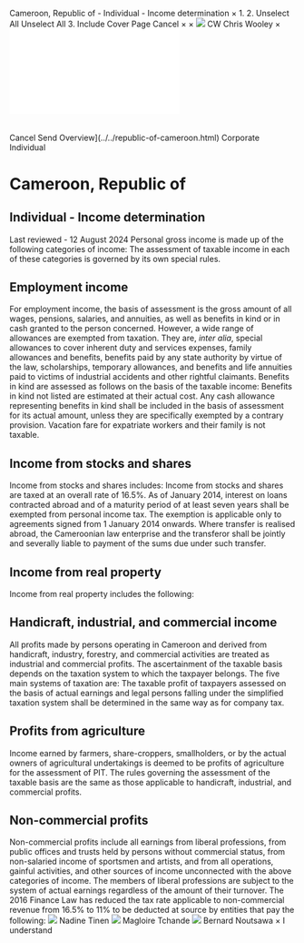 Cameroon, Republic of - Individual - Income determination
×
1.
2.
Unselect All
Unselect All
3.
Include Cover Page
Cancel
×
×
![](../../-/media/world-wide-tax-summaries/attachments/global---chris-wooley.ashx%3Frev=ac5e5f3223b34096b1afc2a6009c7320&revision=ac5e5f32-23b3-4096-b1af-c2a6009c7320&hash=859B7ADC84DC2CBEC9760E9E6EE7DE6D0A8BFCDF)
CW
Chris Wooley
×
![](income-determination.html)
######
Cancel
Send
Overview](../../republic-of-cameroon.html)
Corporate
Individual
# Cameroon, Republic of
## Individual - Income determination
Last reviewed - 12 August 2024
Personal gross income is made up of the following categories of income:
The assessment of taxable income in each of these categories is governed by its own special rules.
## Employment income
For employment income, the basis of assessment is the gross amount of all wages, pensions, salaries, and annuities, as well as benefits in kind or in cash granted to the person concerned.
However, a wide range of allowances are exempted from taxation. They are, *inter alia*, special allowances to cover inherent duty and services expenses, family allowances and benefits, benefits paid by any state authority by virtue of the law, scholarships, temporary allowances, and benefits and life annuities paid to victims of industrial accidents and other rightful claimants.
Benefits in kind are assessed as follows on the basis of the taxable income:
Benefits in kind not listed are estimated at their actual cost.
Any cash allowance representing benefits in kind shall be included in the basis of assessment for its actual amount, unless they are specifically exempted by a contrary provision.
Vacation fare for expatriate workers and their family is not taxable.
## Income from stocks and shares
Income from stocks and shares includes:
Income from stocks and shares are taxed at an overall rate of 16.5%.
As of January 2014, interest on loans contracted abroad and of a maturity period of at least seven years shall be exempted from personal income tax. The exemption is applicable only to agreements signed from 1 January 2014 onwards.
Where transfer is realised abroad, the Cameroonian law enterprise and the transferor shall be jointly and severally liable to payment of the sums due under such transfer.
## Income from real property
Income from real property includes the following:
## Handicraft, industrial, and commercial income
All profits made by persons operating in Cameroon and derived from handicraft, industry, forestry, and commercial activities are treated as industrial and commercial profits. The ascertainment of the taxable basis depends on the taxation system to which the taxpayer belongs.
The five main systems of taxation are:
The taxable profit of taxpayers assessed on the basis of actual earnings and legal persons falling under the simplified taxation system shall be determined in the same way as for company tax.
## Profits from agriculture
Income earned by farmers, share-croppers, smallholders, or by the actual owners of agricultural undertakings is deemed to be profits of agriculture for the assessment of PIT.
The rules governing the assessment of the taxable basis are the same as those applicable to handicraft, industrial, and commercial profits.
## Non-commercial profits
Non-commercial profits include all earnings from liberal professions, from public offices and trusts held by persons without commercial status, from non-salaried income of sportsmen and artists, and from all operations, gainful activities, and other sources of income unconnected with the above categories of income.
The members of liberal professions are subject to the system of actual earnings regardless of the amount of their turnover.
The 2016 Finance Law has reduced the tax rate applicable to non-commercial revenue from 16.5% to 11% to be deducted at source by entities that pay the following:
![](../../-/media/world-wide-tax-summaries/attachments/cameroon-republic-of---nadine-tinen.ashx%3Frev=df03de7c410843dcac95c1a3c21f001f&revision=df03de7c-4108-43dc-ac95-c1a3c21f001f&hash=59F2F287AAA1D067DDC2962EAE4914F99180C95B)
Nadine Tinen
![](../../-/media/world-wide-tax-summaries/attachments/cameroon---magloire_tchande.ashx%3Frev=9572075f56d1490180f5a2910976e90f&revision=9572075f-56d1-4901-80f5-a2910976e90f&hash=E96EC6BED1A8917AAD07CF4ED29AF96D0E456C76)
Magloire Tchande
![](../../-/media/world-wide-tax-summaries/attachments/cameroon-republic-of---bernard-noutsawa.ashx%3Frev=f6f7d4519e2c4c458dfe947fc7d107d8&revision=f6f7d451-9e2c-4c45-8dfe-947fc7d107d8&hash=DF48BC6AFDDD0D006FB4131AEB57CF56CB48CC20)
Bernard Noutsawa
×
I understand